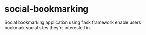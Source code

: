 # social-bookmarking
Social bookmarking application using flask framework enable users bookmark social sites they're interested in.
